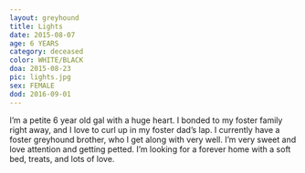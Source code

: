 ```yaml
---
layout: greyhound
title: Lights
date: 2015-08-07
age: 6 YEARS
category: deceased
color: WHITE/BLACK
doa: 2015-08-23
pic: lights.jpg
sex: FEMALE
dod: 2016-09-01
---
```


I’m a petite 6 year old gal with a huge heart. I bonded to my foster family right away, and I love to curl up in my foster dad’s lap. I currently have a foster greyhound brother, who I get along with very well. I’m very sweet and love attention and getting petted. I’m looking for a forever home with a soft bed, treats, and lots of love. 